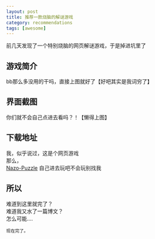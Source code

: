 ```yaml
---
layout: post
title: 推荐一款烧脑的解谜游戏
category: recommendations
tags: [awesome]
---
```


前几天发现了一个特别烧脑的网页解谜游戏，于是掉进坑里了

## 游戏简介
bb那么多没用的干吗，直接上图就好了【好吧其实是我词穷了】

## 界面截图
你们就不会自己点进去看吗？！【懒得上图】

## 下载地址
我，似乎说过，这是个网页游戏    
那么，    
[Nazo-Puzzle](http://nazo.one-story.cn)
自己进去玩吧不会玩别找我

## 所以
难道到这里就完了？    
难道我又水了一篇博文？    
怎么可能....    
    
    
    
    
    
    
    
    
    
    
    
    
    
    
    
    
    
    
    
    
    
    
    
    
    
    
    
    
    
    
    
    
    
    
    
    
    
    
    
    
    
    
    
    
    
    
    
    
    
    
    
    
    
    
    
    
    
    现在完了。
